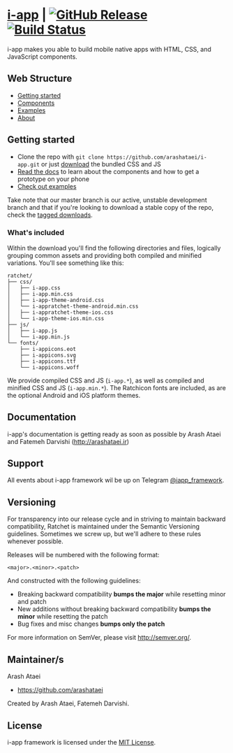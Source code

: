 # [i-app](http://iapp-framework.ir) | [![GitHub Release](http://iapp-framework.ir/version-status.svg)](https://github.com/twbs/ratchet/releases) [![Build Status](http://iapp-framework.ir/build-status.svg)](http://arashataei.ir)


i-app makes you able to build mobile native apps with HTML, CSS, and JavaScript components.

## Web Structure

- [Getting started](http://iapp-framework.ir/ia-v2.0/getting-started/)
- [Components](http://iapp-framework.ir/ia-v2.0/components)
- [Examples](http://iapp-framework.ir/ia-v2.0/examples)
- [About](http://iapp-framework.ir/ia-v2.0/about)

## Getting started

- Clone the repo with `git clone https://github.com/arashataei/i-app.git` or just [<a href="https://github.com/arashataei/i-app/archive/master.zip">download</a>](https://github.com/arashataei/i-app/archive/master.zip) the bundled CSS and JS
- [Read the docs](http://iapp-framework.ir/ia-v2.0/getting-started/) to learn about the components and how to get a prototype on your phone
- [Check out examples](http://iapp-framework.ir/examples/)

Take note that our master branch is our active, unstable development branch and that if you're looking to download a stable copy of the repo, check the [tagged downloads](https://github.com/arashataei/i-app/tags).

### What's included

Within the download you'll find the following directories and files, logically grouping common assets and providing both compiled and minified variations. You'll see something like this:

```
ratchet/
├── css/
│   ├── i-app.css
│   ├── i-app.min.css
│   ├── i-app-theme-android.css
│   └── i-appratchet-theme-android.min.css
│   ├── i-appratchet-theme-ios.css
│   └── i-app-theme-ios.min.css
├── js/
│   ├── i-app.js
│   └── i-app.min.js
└── fonts/
    ├── i-appicons.eot
    ├── i-appicons.svg
    ├── i-appicons.ttf
    └── i-appicons.woff
```

We provide compiled CSS and JS (`i-app.*`), as well as compiled and minified CSS and JS (`i-app.min.*`). The Ratchicon fonts are included, as are the optional Android and iOS platform themes.

## Documentation

i-app's documentation is getting ready as soon as possible by Arash Ataei and Fatemeh Darvishi (http://arashataei.ir)

## Support

All events about i-app framework wil be up on Telegram [@iapp_framework](https://t.me/iapp_framework).

## Versioning

For transparency into our release cycle and in striving to maintain backward compatibility, Ratchet is maintained under the Semantic Versioning guidelines. Sometimes we screw up, but we'll adhere to these rules whenever possible.

Releases will be numbered with the following format:

`<major>.<minor>.<patch>`

And constructed with the following guidelines:

- Breaking backward compatibility **bumps the major** while resetting minor and patch
- New additions without breaking backward compatibility **bumps the minor** while resetting the patch
- Bug fixes and misc changes **bumps only the patch**

For more information on SemVer, please visit <http://semver.org/>.

## Maintainer/s

Arash Ataei

- <https://github.com/arashataei>


Created by Arash Ataei, Fatemeh Darvishi.


## License

i-app framework is licensed under the [MIT License](http://opensource.org/licenses/MIT).

